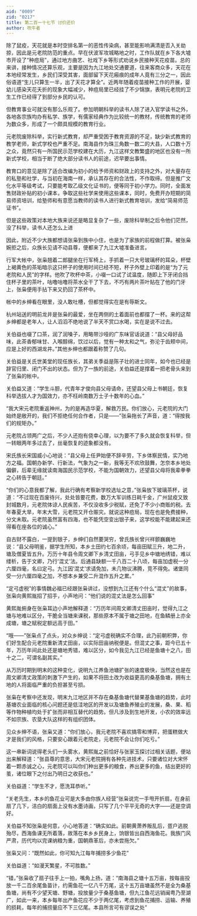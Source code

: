 ```yaml
---
aid: "0009"
zid: "0217"
title: 第二百一十七节 讨价还价
author: 吹牛者
---
```


除了鼠疫，天花就是本时空排名第一的恶性传染病，甚至能影响满清是否入关劫掠，因此是元老院防范的重点。早在伏波军攻城略地之时，工作队就在乡下各大墟市开设了“种痘局”，通过地方曲艺、社戏下乡等形式劝说乡民接种天花疫苗。总的来讲，接种情况还算乐观，主要是因为九江地处交通要道，往来客商众多，天花在本地经常发生，乡民们深受其害，面部留下天花瘢痕的成年人竟有三分之一，因此俗语道“生儿只算生一半，出了天花才算全”。近两年随着疫苗接种工作的开展，婴幼儿感染天花夭折的现象大幅减少，种痘局里已经挂了不少锦旗，表明元老院的卫生工作已经得了到部分乡民的认可。

但教育事业可就没有那么乐观了。参加明朝科举的读书人除了进入官学读书之外，各地各宗族均办有私学、族学，有儒家经典作为比较统一的教材，传统教育的老师为数众多，形成了一个颇具规模的教育行业。

元老院废除科举，实行新式教育，却严重受困于教育资源的不足，缺少新式教育的教学老师，新式学校也严重不足。南海县作为珠三角数一数二的大县，人口数十万之众，竟然只有一所国民示范学校建在大历，九江这样文教繁盛的地区也没有一所新式学校，相当于断了绝大部分读书人的前途，迟早要出事情。

教育口的意见是除了适合改编为初小的给予师资和财政上的支持之外，对大量存在的私塾和社学，与当初在海南一样，承认其存在的合法性，不作取缔。但是推广文化水平等级考试，只要能考取乙级文化证书的，便等同于初小学力。同时，全面发售财政补贴的初小课本，争取这些社学来使用这些课本，同时，免费开办短期的简易师资培训，给塾师和有意愿当教师的读书人进行新式教育培训，发给“简易师范证书”。

但是这些政策对本地大族来说还是略显复杂了一些，废除科举制之后令他们茫然，没了科举，读书人还怎么上进

因此，附近不少大族都想请张枭到族中小住，也是为了家族的前程做打算。被张枭婉拒之后，众族长见请不动县尊，便都来了九江大墟准备进言。

行军大帐中，张枭翘着二郎腿坐在行军椅上，手抓着一只大号玻璃杯的耳朵，杯壁上褐黄色的茶垢暗示这只杯子的使用时间已经不短，杯子外壁上印着的是“为了元老院和人民”的字样。他吹了吹杯中茶，小啜一口试了试温度，随即上下牙闭合挡住杯子里的茶叶，咕噜咕噜将茶水全干了下去，不巧有两片茶叶贴在了他的门牙上，张枭便用手拈下来又扔回了茶杯中。

帐中的乡绅看在眼里，没人敢吐槽，但都觉得实在是有辱斯文。

杭州站送的明前龙井是张枭的最爱，坐在两侧的土着面前也都摆了一杯。来的这帮乡绅都是老年人，让人滔滔不绝地说了半天不赏口水喝，实在是说不过去。

关伯益也啜了口茶，润了润嗓子，用略带沙哑的广东味官话说道：“县父母好品味，此茶香郁味甘、入喉醇绵，饮过以后，觉有一种太和之气，弥沦于齿颊中间，应是上好的西湖龙井。”其他乡绅也都跟着称赞了几句。

关伯益是关氏世美堂的现任族长，其弟关季益是陈子壮的进士同年，如今也已经是辞官归里、闭门不出的状态。但为了一族的前途，关伯益还是撑着一把老骨头来到了张枭的帐中。

关伯益又道：“学生斗胆，代青年才俊向县父母请命，还望县父母上书朝廷，恢复科举选拔人才为国效力，亦不枉岭南数万士子十数年的心血。”

“我大宋元老院重返神州，为的是再造华夏，解救万民。你们放心，元老院的大门始终是敞开的，我们不拒绝任何合作者，只是——”张枭拖长了声音，道：“得按我们的规矩办。”

元老院占领两广之后，不少人还抱有侥幸心理，以为要不了多久就会恢复科举，但一转眼两年多过去了，丝毫恢复的迹象都没有。

宋氏族长宋国威小心地说：“县父母上任尹始便不辞辛劳，下乡体察民情，实乃地方之福。国朝办新学、行新法，气象为之一新，我等无不欢欣鼓舞，怎奈本乡地处偏僻，后辈无缘就读南海国民示范学校，不能为国朝效力，还望县父母将我辈拳拳之心转告于朝廷。”

“你们的心意我都了解，我此行确有考察新学校选址之意，”张枭放下玻璃茶杯，说道：“不过现在百废待兴，处处皆要花费，数万大军训练日耗千金，广州鼠疫又致封城数月，元老院体谅人民疾苦，不仅没收多少税赋，还免了不少小商贩的税。去年春夏大旱，年末大雪，元老院又开仓赈灾。就说这种痘局，现在也是免费接种，分文未取。元老院虽然富有四海，也不能凭空变出银子来，这学校能不能建起来还得看在座各位的诚心。”



自古财不露白，一提到银子，乡绅们自然要哭穷，曾氏族长曾兴祥颤巍巍地说：“县父母明鉴，据学生所知，本乡土田约七百余顷，每亩田赋三升，地二升，塘及僧夏皆五升。万历十年县令周文卿下乡清丈田亩，弓手见乡中塘地绣错，难以缕析，告于文卿，乃行‘混丈’法。后通县缺额一千八百二十八顷，每亩加虚税一分六厘四毫，名曰定弓。九江因‘混丈’求请免加，未几物议沸腾，竞不得免。诸堡同受一分六厘四毫之加，不想本乡兼受二升混作五升之累。”

“定弓虚税”的事情魏必福已经跟张枭讲过，没想到九江还有个什么“混丈”的故事，张枭向黄熙胤招了招手，小声地问：“他们说的混丈法是怎么回事”

黄熙胤俯身在张枭耳边小声地解释道：“万历年间周文卿清丈田亩时，觉得九江之塘与地难以区分，干脆全当塘来课税，那些原本不属于塘之田地，在鱼鳞册上亦全成塘，塘之赋税定额远高于田。”

“哦——”张枭点了点头，对众乡绅说：“定弓虚税确实不合理，此乃前朝积弊，你们好生配合元老院重新清丈田亩，以实际田亩纳税便是。但混丈之事，距今已五十年，万历年间此处还是塘地秀错，难以区分，如今我见九江已经是鱼塘十之八，田十之二，可谓名副其实。”

从万历时期到明末的这种变化，说明九江养鱼池塘扩张的速度极快，当然这也是在周文卿清丈政策的刺激下产生的，如果不将田土改为收益更高的桑基鱼塘，拥有土地的人将面临严重的负担甚至亏损。

张枭在考察中还发现，明末九江地区并不存在桑基鱼塘代替果基鱼塘的趋势，此时基塘农业面临的核心问题还是低洼地区的开发以及塘鱼养殖业的发展，桑、果、稻等作物种植均处于扩张而非相互替代的趋势。但凡涉及到生地开发，小农的效率远不如宗族、农垦大队这样的有组织团体。

见众乡绅不语，张枭又道：“你们放心，我元老院不喜欢搞零和博弈，把蛋糕做大才是我们的风格，只要安心跟着元老院走，元老院不会让你们吃亏。”

这一串新词说得老头们一头雾水，黄熙胤之前恰好与张家玉探讨过相关话题，便站出来解释道：“张县尊的意思，大宋元老院拥有各种先进技术，只要诸位对大宋怀着一颗赤诚之心，元老院可以叫你们种出更多的粮食，养出更多的鱼，结出更好的茧，诸位眼下之付出乃明日之收获也。”

关伯益道：“学生不才，愿洗耳恭听。”

“关老先生，本乡的鱼花业可是大多由你族人经营”张枭说完一手甩开折扇，在身前扇了几下，洁白的扇面上没有水墨诗画，只写了几个平平无奇的大字——还是空调好。

关伯益不知张枭是何意，小心地答道：“确实如此。前朝黄萧养叛乱后，疍户逃脱殆尽，西海鱼课无所着落，故落在本乡乡民身上，饷银皆出自西海鱼花。我族门风严肃，历代均以完课纳粮为重，国朝鼎革后，亦未尝拖欠。”

张枭又问：“既然如此，你可知九江每年捕捞多少鱼花”

关伯益道：“如漫天繁星，不可胜数。”

“错，”张枭收了扇子往手上一拍，嘴角上扬，道：“南海县之塘十五万亩，按每亩投放一千二百余尾鱼苗计，约需鱼花一亿八千万尾，这十五万亩塘虽然不是全为桑基鱼塘，尚有不少望天塘、野塘，投放量少于桑基鱼塘，但九江鱼花远销闽粤乃至湖广，如此一来，本乡每年出产鱼花应不少于两亿尾，考虑到鱼花捕捞、运输、养殖的损耗，每年的捕捞量应不下三亿尾。本县所言可有谬误之处”

